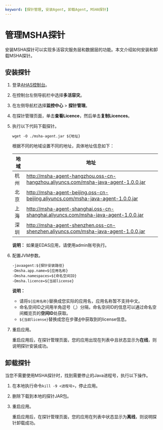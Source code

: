 ```yaml
---
keyword: [探针管理, 安装Agent, 卸载Agent, MSHA探针]
---
```


# 管理MSHA探针

安装MSHA探针可以实现多活容灾服务层和数据层的功能。本文介绍如何安装和卸载MSHA探针。

## 安装探针

1.  登录[AHAS控制台](https://ahas.console.aliyun.com)。

2.  在控制台左侧导航栏中选择**多活容灾**。

3.  在左侧导航栏选择**监控中心** \> **探针管理**。

4.  在探针管理页面，单击**查看Licence**，然后单击**复制Licences**。

5.  执行以下代码下载探针。

    ```
    wget -O ./msha-agent.jar ${地址}
    ```

    根据不同的地域设置不同的地址，具体地址信息如下：

    |地域|地址|
    |--|--|
    |杭州|http://msha-agent-hangzhou.oss-cn-hangzhou.aliyuncs.com/msha-java-agent-1.0.0.jar|
    |北京|http://msha-agent-beijing.oss-cn-beijing.aliyuncs.com/msha-java-agent-1.0.0.jar|
    |上海|http://msha-agent-shanghai.oss-cn-shanghai.aliyuncs.com/msha-java-agent-1.0.0.jar|
    |深圳|http://msha-agent-shenzhen.oss-cn-shenzhen.aliyuncs.com/msha-java-agent-1.0.0.jar|

    **说明：** 如果是EDAS应用，请使用admin账号执行。

6.  配置JVM参数。

    ```
    -javaagent:${探针安装路径}  
    -Dmsha.app.name=${应用名称} 
    -Dmsha.namespaces=${命名空间ID} 
    -Dmsha.licence=${当前license}
    ```

    **说明：**

    -   请将`${应用名称}`替换成您实际的应用名，应用名称暂不支持中文。
    -   命名空间ID之间用半角逗号（,）分隔，命名空间ID的信息可以通过命名空间概览页的**空间ID**处获取。
    -   `${当前license}`替换成您在步骤[4](#step_9ai_jal_50d)中获取到的license信息。
7.  重启应用。

    重启应用后，在探针管理页面，您的应用出现在列表中且状态显示为**在线**，则说明探针安装成功。


## 卸载探针

当您不需要使用MSHA探针时，找到需要停止的Java进程号，执行以下操作。

1.  在本地执行命令`kill -9 <进程号>`，停止应用。

2.  删除下载到本地的探针JAR包。

3.  重启应用。

    重启应用后，在探针管理页面，您的应用在列表中状态显示为**离线**，则说明探针卸载成功。


